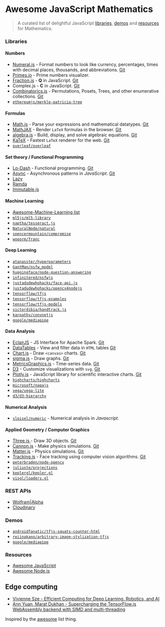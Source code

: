 # Awesome JavaScript Mathematics

> A curated list of delightful JavaScript [libraries](#libraries), [demos](#demos) and [resources](#resources) for Mathematics.

### Libraries

#### Numbers
- [Numeral.js](http://numeraljs.com/) - Format numbers to look like currency, percentages, times with decimal places, thousands, and abbreviations. [Git](https://github.com/adamwdraper/Numeral-js)
- [Primes.io](http://primes.io) - Prime numbers visualizer.
- [Fraction.js](http://www.xarg.org/2014/03/precise-calculations-in-javascript/) - **Q** in JavaScript. [Git](https://github.com/infusion/Fraction.js)
- Complex.js - **C** in JavaScript. [Git](https://github.com/infusion/Complex.js)
- [Combinatorics.js](https://github.com/devanp92/combinatorics.js) - Permutations, Posets, Trees, and other enumerative collections. [Git](https://github.com/devanp92/combinatorics.js)
- [`ethereumjs/merkle-patricia-tree`](https://github.com/ethereumjs/merkle-patricia-tree)

#### Formulas
- [Math.js](http://mathjs.org/) - Parse your expressions and mathematical datatypes. [Git](https://github.com/josdejong/mathjs)
- [MathJAX](http://www.mathjax.org/) - Render `LaTeX` formulas in the browser. [Git](https://github.com/mathjax/mathjax)
- [algebra.js](http://algebra.js.org/) - Build, display, and solve algebraic equations. [Git](https://github.com/nicolewhite/algebra.js)
- [KaTeX](https://katex.org) - Fastest `LaTeX` renderer for the web. [Git](https://github.com/KaTeX/KaTeX)
- [`overleaf/overleaf`](https://github.com/overleaf/overleaf)

#### Set theory / Functional Programming
- [Lo-Dash](https://lodash.com/) - Functional programming. [Git](https://github.com/lodash/lodash)
- [Async](https://github.com/caolan/async) - Asynchronous patterns in *JavaScript*. [Git](https://github.com/caolan/async)
- [Lazy](http://ramdajs.com/)
- [Ramda](http://danieltao.com/lazy.js/)
- [Immutable.js](https://facebook.github.io/immutable-js/)

#### Machine Learning
- [Awesome-Machine-Learning list](https://github.com/josephmisiti/awesome-machine-learning#javascript)
- [`ml5js/ml5-library`](https://github.com/ml5js/ml5-library)
- [`naptha/tesseract.js`](https://github.com/naptha/tesseract.js)
- [`NaturalNode/natural`](https://github.com/NaturalNode/natural)
- [`spencermountain/compromise`](https://github.com/spencermountain/compromise)
- [`wooorm/franc`](https://github.com/wooorm/franc)

#### Deep Learning
- [`atanasster/hyperparameters`](https://github.com/atanasster/hyperparameters)
- [`GantMan/nsfw_model`](https://github.com/GantMan/nsfw_model)
- [`huggingface/node-question-answering`](https://github.com/huggingface/node-question-answering)
- [`infinitered/nsfwjs`](https://github.com/infinitered/nsfwjs)
- [`justadudewhohacks/face-api.js`](https://github.com/justadudewhohacks/face-api.js)
- [`justadudewhohacks/opencv4nodejs`](https://github.com/justadudewhohacks/opencv4nodejs)
- [`tensorflow/tfjs`](https://github.com/tensorflow/tfjs)
- [`tensorflow/tfjs-examples`](https://github.com/tensorflow/tfjs-examples)
- [`tensorflow/tfjs-models`](https://github.com/tensorflow/tfjs-models)
- [`victordibia/handtrack.js`](https://github.com/victordibia/handtrack.js)
- [`karpathy/convnetjs`](https://github.com/karpathy/convnetjs)
- [`google/mediapipe`](https://github.com/google/mediapipe)

#### Data Analysis
- [EclairJS](https://developer.ibm.com/open/eclairjs/) - JS Interface for Apache Spark. [Git](https://github.com/EclairJS/eclairjs)
- [DataTables](http://www.datatables.net/) - View and filter data in `HTML` tables [Git](https://github.com/DataTables/DataTables)
- [Chart.js](http://www.chartjs.org/) - Draw `<canvas>` charts. [Git](https://github.com/nnnick/Chart.js)
- [sigma.js](http://sigmajs.org/) - Draw graphs. [Git](https://github.com/jacomyal/sigma.js)
- [MetricsGraphics.js](http://metricsgraphicsjs.org/) - Time-series data. [Git](https://github.com/mozilla/metrics-graphics/)
- [D3](http://d3js.org/) - Customize visualizations with `svg`. [Git](https://github.com/mbostock/d3)
- [Plotly.js](https://plot.ly/javascript/) - JavaScript library for scientific interactive charts. [Git](https://github.com/plotly/plotly.js)
- [`highcharts/highcharts`](https://github.com/highcharts/highcharts)
- [`microsoft/napajs`](https://github.com/microsoft/napajs)
- [`vega/vega-lite`](https://github.com/vega/vega-lite)
- [`d3/d3-hierarchy`](https://github.com/d3/d3-hierarchy)

#### Numerical Analysis
- [`sloisel/numeric`](https://github.com/sloisel/numeric/) - Numerical analysis in *Javascript*.

#### Applied Geometry / Computer Graphics
- [Three.js ](http://threejs.org/) - Draw 3D objects. [Git](https://github.com/mrdoob/three.js)
- [Cannon.js](http://schteppe.github.io/cannon.js/) - Make physics simulations. [Git](https://github.com/schteppe/cannon.js)
- [Matter.js](http://brm.io/matter-js/) - Physics simulations. [Git](https://github.com/liabru/matter-js/)
- [Tracking.js](http://trackingjs.com/) - Face tracking using computer vision algorithms. [Git](https://github.com/eduardolundgren/tracking.js)
- [`peterbraden/node-opencv`](https://github.com/peterbraden/node-opencv)
- [`juliuste/projections`](https://github.com/juliuste/projections)
- [`keplergl/kepler.gl`](https://github.com/keplergl/kepler.gl)
- [`visgl/loaders.gl`](https://github.com/visgl/loaders.gl)

### REST APIs
- [Wolfram|Alpha](http://products.wolframalpha.com/developers)
- [Cloudinary](http://cloudinary.com/documentation/node_integration)

### Demos
- [`androidfanatic/tfjs-squats-counter-html`](https://github.com/androidfanatic/tfjs-squats-counter-html)
- [`reiinakano/arbitrary-image-stylization-tfjs`](https://github.com/reiinakano/arbitrary-image-stylization-tfjs)
- [`google/mediapipe`](https://github.com/google/mediapipe)

### Resources
- [Awesome JavaScript](https://github.com/sorrycc/awesome-javascript)
- [Awesome Node.js](https://github.com/sindresorhus/awesome-nodejs)

## Edge computing
- [Vivienne Sze - Efficient Computing for Deep Learning, Robotics, and AI](https://www.youtube.com/watch?v=WbLQqPw_n88)
- [Ann Yuan, Marat Dukhan - Supercharging the TensorFlow.js WebAssembly backend with SIMD and multi-threading](https://blog.tensorflow.org/2020/09/supercharging-tensorflowjs-webassembly.html)

Inspired by the [awesome](https://github.com/sindresorhus/awesome) list thing.
